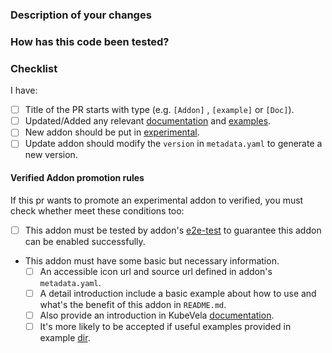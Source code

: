 <!--
Thank you for contributing to KubeVela Addons!

A new addon added in this repo should be put in as an experimental one unless you have test for a long time in your product environment and be approved by most maintainers.

An experimental addon must meet some conditions to be promoted as a verified one.

-->

### Description of your changes

<!--
Briefly describe what this pull request does. Be sure to direct your reviewers'
attention to anything that needs special consideration.

We love pull requests that resolve an open issue. If yours does, you
can uncomment the below line to indicate which issue your PR fixes, for example
"Fixes #500":

Fixes #
-->

### How has this code been tested?

<!--
Before reviewers can be confident in the correctness of a pull request,
it needs to tested and shown to be correct. In this section, briefly
describe the testing that has already been done or which is planned.
-->

### Checklist

<!--
Please run through the below readiness checklist. 
-->

I have:

- [ ] Title of the PR starts with type (e.g. `[Addon]` , `[example]` or `[Doc]`).
- [ ] Updated/Added any relevant [documentation](https://kubevela.io/docs/reference/addons/overview) and [examples](https://github.com/kubevela/catalog/tree/master/examples).
- [ ] New addon should be put in [experimental](https://github.com/kubevela/catalog/tree/master/experimental/addons).
- [ ] Update addon should modify the `version` in `metadata.yaml` to generate a new version.

####  Verified Addon promotion rules

If this pr wants to promote an experimental addon to verified, you must check whether meet these conditions too:
  - [ ] This addon must be tested by addon's [e2e-test](./test/e2e-test/addon-test) to guarantee this addon can be enabled successfully.
  - This addon must have some basic but necessary information.
    - [ ] An accessible icon url and source url defined in addon's `metadata.yaml`.
    - [ ] A detail introduction include a basic example about how to use and what's the benefit of this addon in `README.md`.
    - [ ] Also provide an introduction in KubeVela [documentation](https://kubevela.net/docs/reference/addons/overview).
    - [ ] It's more likely to be accepted if useful examples provided in example [dir](examples/).